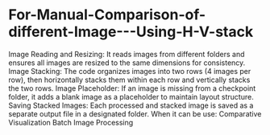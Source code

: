 # For-Manual-Comparison-of-different-Image---Using-H-V-stack

Image Reading and Resizing: It reads images from different folders and ensures all images are resized to the same dimensions for consistency.
Image Stacking: The code organizes images into two rows (4 images per row), then horizontally stacks them within each row and vertically stacks the two rows.
Image Placeholder: If an image is missing from a checkpoint folder, it adds a blank image as a placeholder to maintain layout structure.
Saving Stacked Images: Each processed and stacked image is saved as a separate output file in a designated folder.
       When it can be use:
Comparative Visualization
Batch Image Processing
